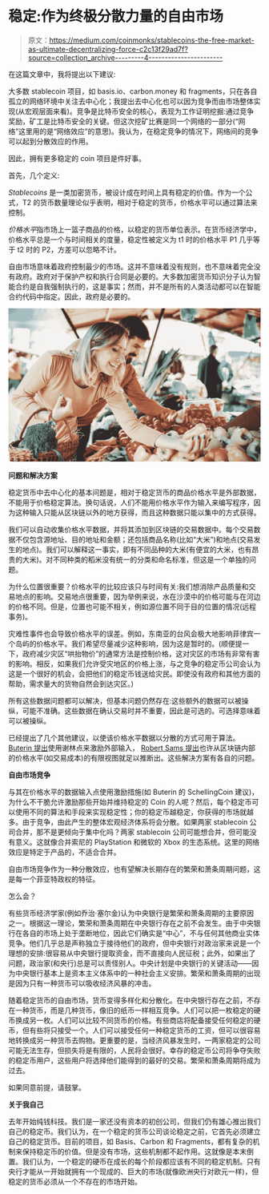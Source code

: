 # 稳定:作为终极分散力量的自由市场

> 原文：<https://medium.com/coinmonks/stablecoins-the-free-market-as-ultimate-decentralizing-force-c2c13f29ad7f?source=collection_archive---------4----------------------->

在这篇文章中，我将提出以下建议:

大多数 stablecoin 项目，如 basis.io、carbon.money 和 fragments，只在各自孤立的网络环境中关注去中心化；我提出去中心化也可以因为竞争而由市场整体实现(从宏观层面来看)。竞争是比特币安全的核心，表现为工作证明挖掘:通过竞争奖励，矿工是比特币安全的关键。但这次挖矿比赛是同一个网络的一部分(“网络”这里用的是“网络效应”的意思)。我认为，在稳定竞争的情况下，网络间的竞争可以起到分散效应的作用。

因此，拥有更多稳定的 coin 项目是件好事。

首先，几个定义:

*Stablecoins* 是一类加密货币，被设计成在时间上具有稳定的价值。作为一个公式，T2 的货币数量理论似乎表明，相对于稳定的货币，价格水平可以通过算法来控制。

*价格水平*指市场上一篮子商品的价格，以稳定的货币单位表示。在货币经济学中，价格水平总是一个与时间相关的度量，稳定性被定义为 t1 时的价格水平 P1 几乎等于 t2 时的 P2，方差可以忽略不计。

自由市场意味着政府控制最少的市场。这并不意味着没有规则，也不意味着完全没有政府。政府对于保护产权和执行合同是必要的。大多数加密货币知识分子认为智能合约是自我强制执行的，这是事实；然而，并不是所有的人类活动都可以在智能合约代码中指定。因此，政府是必要的。

![](img/e7c4052fa7b3addb1d8874df185020d9.png)

**问题和解决方案**

稳定货币中去中心化的基本问题是，相对于稳定货币的商品价格水平是外部数据，不能用于价格稳定算法。换句话说，人们不能用价格水平作为输入来编写程序，因为这种输入只能从区块链以外的地方获得，而且这种数据只能以集中的方式获得。

我们可以自动收集价格水平数据，并将其添加到区块链的交易数据中。每个交易数据不仅包含源地址、目的地址和金额；还包括商品名称(比如“大米”)和地点(交易发生的地点)。我们可以解释这一事实，即有不同品种的大米(有便宜的大米，也有昂贵的大米)。对不同种类的稻米没有统一的分类和命名标准，但这是一个单独的问题。

为什么位置很重要？价格水平的比较应该只与时间有关:我们想消除产品质量和交易地点的影响。交易地点很重要，因为举例来说，水在沙漠中的价格可能与在河边的价格不同。但是，位置也可能不相关，例如源位置不同于目的位置的情况(远程事务)。

灾难性事件也会导致价格水平的误差。例如，东南亚的台风会极大地影响菲律宾一个岛屿的价格水平。我们希望尽量减少这种影响，因为这是暂时的。(顺便提一下，政府减少灾区“哄抬物价”的通常方法是控制价格，这对灾区的市场有非常有害的影响。相反，如果我们允许受灾地区的价格上涨，与之竞争的稳定币公司会认为这是一个很好的机会，会把他们的稳定币钱送给灾民。即使没有政府和其他方面的帮助，需求量大的货物自然会到达灾区。)

所有这些数据问题都可以解决，但基本问题仍然存在:这些额外的数据可以被操纵，可能不准确。这些数据在确认交易时并不重要，因此是可选的。可选择意味着可以被操纵。

已经提出了几个其他建议，以使该价格水平数据以分散的方式可用于算法。 [Buterin 提出](https://blog.ethereum.org/2014/03/28/schellingcoin-a-minimal-trust-universal-data-feed/)使用谢林点来激励外部输入， [Robert Sams 提出](https://bravenewcoin.com/assets/Whitepapers/A-Note-on-Cryptocurrency-Stabilisation-Seigniorage-Shares.pdf)也许从区块链内部的价格水平(如交易成本)的有限视图就足以推断出。这些解决方案有各自的问题。

**自由市场竞争**

与其在价格水平的数据输入点使用激励措施(如 Buterin 的 SchellingCoin 建议)，为什么不干脆允许激励那些开始并维持稳定的 Coin 的人呢？然后，每个稳定币可以使用不同的算法和手段来实现稳定性；你的稳定币越稳定，你获得的市场就越多。由于竞争，由此产生的整体宏观经济体系将会分散。如果两家 stablecoin 公司合并，那不是更倾向于集中化吗？两家 stablecoin 公司可能想合并，但可能没有意义。这就像合并索尼的 PlayStation 和微软的 Xbox 的生态系统。这里的网络效应是特定于产品的，不适合合并。

自由市场竞争作为一种分散效应，也有望解决长期存在的繁荣和萧条周期问题，这是每一个菲亚特政权的特征。

怎么会？

有些货币经济学家(例如乔治·塞尔金)认为中央银行是繁荣和萧条周期的主要原因之一。根据这一理论，繁荣和萧条周期在中央银行存在之前不会发生。由于中央银行在各自的市场上处于垄断地位，因此它们确实是“中心”，不与任何其他商业实体竞争。他们几乎总是声称独立于接待他们的政府，但中央银行对政治家来说是一个理想的安排:很容易从中央银行提取资金，而不直接向人民征税；此外，如果出了问题，政治家(和央行)总是可以责怪别人。中央计划是中央银行的关键活动——因为中央银行基本上是资本主义体系中的一种社会主义安排。繁荣和萧条周期的出现是因为只有一种货币可以吸收经济风暴的冲击。

随着稳定货币的自由市场，货币变得多样化和分散化。在中央银行存在之前，不存在一种货币，而是几种货币，像旧的纸币一样相互竞争。人们可以把一枚稳定的硬币换成另一枚。人们可以比较不同货币的价格。有些商店将配备接受任何稳定的硬币，但有些将只接受一个。人们可以接受任何一种稳定货币的工资，但可以很容易地转换成另一种货币去购物。更重要的是，当经济风暴发生时，一两家稳定的公司可能无法生存，但损失将是有限的，人民将会很好。幸存的稳定币公司将争夺失败的稳定币用户，这些用户将选择他们能得到的最好的交易。繁荣和萧条周期将成为过去。

如果同意前提，请鼓掌。

**关于我自己**

去年开始纯钱科技。我们是一家还没有资本的初创公司，但我们仍有雄心推出我们自己的稳定币。我们认为，在一个稳定的货币公司谈论稳定之前，它首先必须建立自己的稳定货币。目前的项目，如 Basis、Carbon 和 Fragments，都有复杂的机制来保持稳定币的价值。但是没有市场，这些机制都不起作用。这就像是本末倒置。我们认为，一个稳定的硬币在成长的每个阶段都应该有不同的稳定机制。只有央行才能从一开始就拥有一个现成的、巨大的市场(就像欧洲央行对欧元一样)，但稳定的货币必须从一个不存在的市场开始。